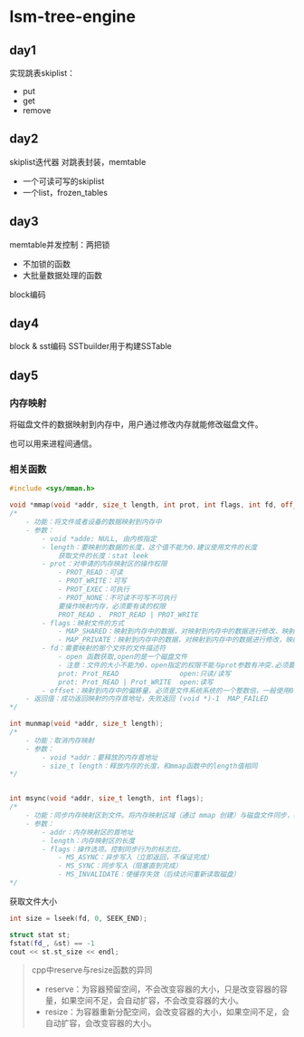 # lsm-tree-engine

## day1
实现跳表skiplist：
- put
- get
- remove

## day2
skiplist迭代器
对跳表封装，memtable
- 一个可读可写的skiplist
- 一个list，frozen_tables

## day3

memtable并发控制：两把锁
- 不加锁的函数
- 大批量数据处理的函数

block编码

## day4
block & sst编码
SSTbuilder用于构建SSTable

## day5

### 内存映射
将磁盘文件的数据映射到内存中，用户通过修改内存就能修改磁盘文件。

也可以用来进程间通信。

### 相关函数
```c++
#include <sys/mman.h>

void *mmap(void *addr, size_t length, int prot, int flags, int fd, off_t offset);
/*
    - 功能：将文件或者设备的数据映射到内存中
    - 参数：
        - void *adde: NULL, 由内核指定
        - length：要映射的数据的长度，这个值不能为0.建议使用文件的长度
            获取文件的长度：stat leek
        - prot：对申请的内存映射区的操作权限
            - PROT_READ：可读
            - PROT_WRITE：可写
            - PROT_EXEC：可执行
            - PROT_NONE：不可读不可写不可执行
            要操作映射内存，必须要有读的权限
            PROT_READ 、 PROT_READ | PROT_WRITE
        - flags：映射文件的方式
            - MAP_SHARED：映射到内存中的数据，对映射到内存中的数据进行修改，映射到内存中的数据也会被修改.自动同步，进程间通信，必须要设置这个选项
            - MAP_PRIVATE：映射到内存中的数据，对映射到内存中的数据进行修改，映射到内存中的数据不会被修改.不同步，内存映射区的数据改变了，对原来的文件不会修改，会重新创建一个新的文件。 
        - fd：需要映射的那个文件的文件描述符
            - open 函数获取,open的是一个磁盘文件
            - 注意：文件的大小不能为0，open指定的权限不能与prot参数有冲突.必须要小于open的权限
            prot: Prot_READ               open:只读/读写
            prot: Prot_READ | Prot_WRITE  open:读写
        - offset：映射到内存中的偏移量，必须是文件系统系统的一个整数倍，一般使用0，表示不偏移
    - 返回值：成功返回映射的内存首地址，失败返回 (void *)-1  MAP_FAILED
*/

int munmap(void *addr, size_t length);
/*
    - 功能：取消内存映射
    - 参数：
        - void *addr：要释放的内存首地址
        - size_t length：释放内存的长度，和mmap函数中的length值相同
*/


int msync(void *addr, size_t length, int flags);
/*
    - 功能：同步内存映射区到文件。将内存映射区域（通过 mmap 创建）与磁盘文件同步，确保内存中的修改持久化到物理存储，或使缓存失效以重新加载磁盘数据。
    - 参数：
        - addr：内存映射区的首地址
        - length：内存映射区的长度
        - flags：操作选项。控制同步行为的标志位。
            - MS_ASYNC：异步写入（立即返回，不保证完成）
            - MS_SYNC：同步写入（阻塞直到完成）
            - MS_INVALIDATE：使缓存失效（后续访问重新读取磁盘）
*/
```

获取文件大小
```c++
int size = lseek(fd, 0, SEEK_END);

struct stat st;
fstat(fd_, &st) == -1
cout << st.st_size << endl;
```

> cpp中reserve与resize函数的异同
> - reserve：为容器预留空间，不会改变容器的大小，只是改变容器的容量，如果空间不足，会自动扩容，不会改变容器的大小。
> - resize：为容器重新分配空间，会改变容器的大小，如果空间不足，会自动扩容，会改变容器的大小。